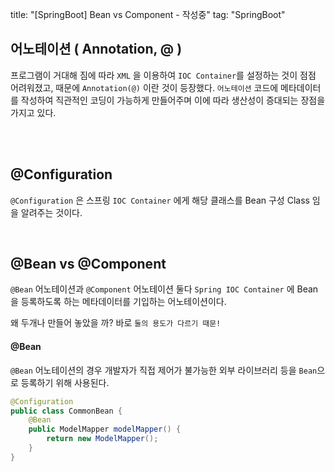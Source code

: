 title: "[SpringBoot] Bean vs Component - 작성중"
tag: "SpringBoot"



## 어노테이션 ( Annotation, @ )

프로그램이 거대해 짐에 따라 `XML` 을 이용하여 `IOC Container`를 설정하는 것이 점점 어려워졌고, 때문에 `Annotation(@)` 이란 것이 등장했다. `어노테이션` 코드에 메타데이터를 작성하여 직관적인 코딩이 가능하게 만들어주며 이에 따라 생산성이 증대되는 장점을 가지고 있다.

<br>

<br>

## @Configuration

`@Configuration` 은 스프링 `IOC Container` 에게 해당 클래스를 Bean 구성 Class 임을 알려주는 것이다.

<br>

## @Bean vs @Component

`@Bean` 어노테이션과 `@Component` 어노테이션 둘다 `Spring IOC Container` 에 Bean을 등록하도록 하는 메타데이터를 기입하는 어노테이션이다.

왜 두개나 만들어 놓았을 까? 바로 `둘의 용도가 다르기 때문!`

#### @Bean

`@Bean` 어노테이션의 경우 개발자가 직접 제어가 불가능한 외부 라이브러리 등을 `Bean`으로 등록하기 위해 사용된다.

```java
@Configuration
public class CommonBean {
	@Bean
	public ModelMapper modelMapper() {
		return new ModelMapper();
	}
}
```



